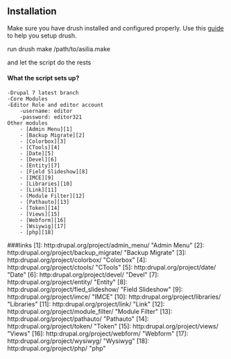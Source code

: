 ## Installation 

Make sure you have drush installed and configured properly. Use this [guide](http://drupalize.me/videos/what-drush) to help you setup drush.

run drush make /path/to/asilia.make 

and let the script do the rests

#### What the script sets up?	
	-Drupal 7 latest branch
	-Core Modules
	-Editor Role and editor account 
		-username: editor
		-password: editor321
	Other modules
		- [Admin Menu][1]
		- [Backup Migrate][2]
		- [Colorbox][3]
		- [CTools][4]
		- [Date][5]
		- [Devel][6]
		- [Entity][7]
		- [Field Slideshow][8]
		- [IMCE][9]
		- [Libraries][10]
		- [Link][11]
		- [Module Filter][12]
		- [Pathauto][13]
		- [Token][14]
		- [Views][15]
		- [Webform][16]
		- [Wsiywig][17]
		- [php][18]


###links
[1]: http:drupal.org/project/admin_menu/ "Admin Menu"
[2]: http:drupal.org/project/backup_migrate/ "Backup Migrate"
[3]: http:drupal.org/project/colorbox/ "Colorbox"
[4]: http:drupal.org/project/ctools/ "CTools"
[5]: http:drupal.org/project/date/ "Date"
[6]: http:drupal.org/project/devel/ "Devel"
[7]: http:drupal.org/project/entity/ "Entity"
[8]: http:drupal.org/project/fied_slideshow/ "Field Slideshow"
[9]: http:drupal.org/project/imce/ "IMCE"
[10]: http:drupal.org/project/libraries/ "Libraries"
[11]: http:drupal.org/project/link/ "Link"
[12]: http:drupal.org/project/module_filter/ "Module Filter"
[13]: http:drupal.org/project/pathauto/ "Pathauto"
[14]: http:drupal.org/project/token/ "Token"
[15]: http:drupal.org/project/views/ "Views"
[16]: http:drupal.org/project/webform/ "Webform"
[17]: http:drupal.org/project/wysiwyg/ "Wysiwyg"
[18]: http:drupal.org/project/php/ "php"